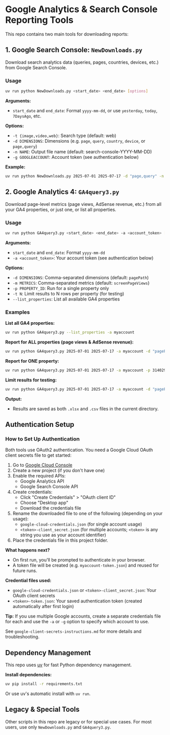 
# Google Analytics & Search Console Reporting Tools

This repo contains two main tools for downloading reports:

## 1. Google Search Console: `NewDownloads.py`

Download search analytics data (queries, pages, countries, devices, etc.) from Google Search Console.

### Usage

```bash
uv run python NewDownloads.py <start_date> <end_date> [options]
```

**Arguments:**
- `start_date` and `end_date`: Format `yyyy-mm-dd`, or use `yesterday`, `today`, `7DaysAgo`, etc.

**Options:**
- `-t {image,video,web}`: Search type (default: web)
- `-d DIMENSIONS`: Dimensions (e.g. `page`, `query`, `country`, `device`, or `page,query`)
- `-n NAME`: Output file name (default: search-console-YYYY-MM-DD)
- `-g GOOGLEACCOUNT`: Account token (see authentication below)

**Example:**
```bash
uv run python NewDownloads.py 2025-07-01 2025-07-17 -d "page,query" -n mysearchreport -g myaccount
```

## 2. Google Analytics 4: `GA4query3.py`

Download page-level metrics (page views, AdSense revenue, etc.) from all your GA4 properties, or just one, or list all properties.

### Usage

```bash
uv run python GA4query3.py <start_date> <end_date> -a <account_token> [options]
```

**Arguments:**
- `start_date` and `end_date`: Format `yyyy-mm-dd`
- `-a <account_token>`: Your account token (see authentication below)

**Options:**
- `-d DIMENSIONS`: Comma-separated dimensions (default: `pagePath`)
- `-m METRICS`: Comma-separated metrics (default: `screenPageViews`)
- `-p PROPERTY_ID`: Run for a single property only
- `-t N`: Limit results to N rows per property (for testing)
- `--list_properties`: List all available GA4 properties

### Examples

**List all GA4 properties:**
```bash
uv run python GA4query3.py --list_properties -a myaccount
```

**Report for ALL properties (page views & AdSense revenue):**
```bash
uv run python GA4query3.py 2025-07-01 2025-07-17 -a myaccount -d "pagePath" -m "screenPageViews,totalAdRevenue"
```

**Report for ONE property:**
```bash
uv run python GA4query3.py 2025-07-01 2025-07-17 -a myaccount -p 314029096 -d "pagePath" -m "screenPageViews,totalAdRevenue"
```

**Limit results for testing:**
```bash
uv run python GA4query3.py 2025-07-01 2025-07-17 -a myaccount -d "pagePath" -m "screenPageViews,totalAdRevenue" -t 5
```

**Output:**
- Results are saved as both `.xlsx` and `.csv` files in the current directory.

## Authentication Setup


### How to Set Up Authentication

Both tools use OAuth2 authentication. You need a Google Cloud OAuth client secrets file to get started:

1. Go to [Google Cloud Console](https://console.developers.google.com/apis/credentials)
2. Create a new project (if you don't have one)
3. Enable the required APIs:
   - Google Analytics API
   - Google Search Console API
4. Create credentials:
   - Click "Create Credentials" > "OAuth client ID"
   - Choose "Desktop app"
   - Download the credentials file
5. Rename the downloaded file to one of the following (depending on your usage):
   - `google-cloud-credentials.json` (for single account usage)
   - `<token>-client_secret.json` (for multiple accounts; `<token>` is any string you use as your account identifier)
6. Place the credentials file in this project folder.

**What happens next?**
- On first run, you'll be prompted to authenticate in your browser.
- A token file will be created (e.g. `myaccount-token.json`) and reused for future runs.

**Credential files used:**
- `google-cloud-credentials.json` or `<token>-client_secret.json`: Your OAuth client secrets
- `<token>-token.json`: Your saved authentication token (created automatically after first login)

**Tip:** If you use multiple Google accounts, create a separate credentials file for each and use the `-a` or `-g` option to specify which account to use.

See `google-client-secrets-instructions.md` for more details and troubleshooting.

## Dependency Management

This repo uses [uv](https://github.com/astral-sh/uv) for fast Python dependency management.

**Install dependencies:**
```bash
uv pip install -r requirements.txt
```

Or use uv's automatic install with `uv run`.

## Legacy & Special Tools

Other scripts in this repo are legacy or for special use cases. For most users, use only `NewDownloads.py` and `GA4query3.py`.